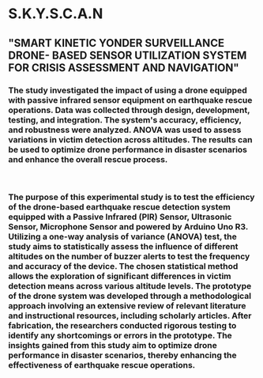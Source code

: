 # S.K.Y.S.C.A.N
##  "SMART KINETIC YONDER SURVEILLANCE DRONE- BASED SENSOR UTILIZATION SYSTEM FOR CRISIS ASSESSMENT AND NAVIGATION"

<h3>
The study investigated the impact of using a drone equipped with passive infrared sensor equipment on earthquake rescue operations. Data was collected through design, development, testing, and integration. The system's accuracy, efficiency, and robustness were analyzed. ANOVA was used to assess variations in victim detection across altitudes. The results can be
used to optimize drone performance in disaster scenarios and enhance the overall rescue process.
</h3>
<br>
<h3>
The purpose of this experimental study is to test the efficiency of the drone-based earthquake rescue detection system equipped with a Passive Infrared (PIR) Sensor, Ultrasonic Sensor, Microphone Sensor and powered by Arduino Uno R3. Utilizing a one-way analysis of variance (ANOVA) test, the study aims to statistically assess the influence of different altitudes on the number of buzzer alerts to test the frequency and accuracy of the device. The chosen statistical method allows the exploration of significant differences in victim detection means across various altitude levels. The prototype of the drone system was developed through a methodological approach involving an extensive review of relevant literature and instructional resources, including scholarly articles. After fabrication, the researchers conducted rigorous testing to identify any shortcomings or errors in the prototype. The insights gained from this study aim to optimize drone performance in disaster scenarios, thereby enhancing the effectiveness of earthquake rescue operations.
</h3>



